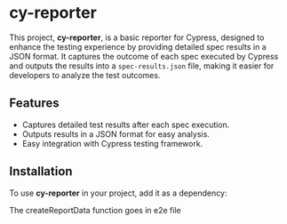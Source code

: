 # cy-reporter

This project, **cy-reporter**, is a basic reporter for Cypress, designed to enhance the testing experience by providing detailed spec results in a JSON format. It captures the outcome of each spec executed by Cypress and outputs the results into a `spec-results.json` file, making it easier for developers to analyze the test outcomes.

## Features

- Captures detailed test results after each spec execution.
- Outputs results in a JSON format for easy analysis.
- Easy integration with Cypress testing framework.

## Installation

To use **cy-reporter** in your project, add it as a dependency:

The createReportData function goes in e2e file